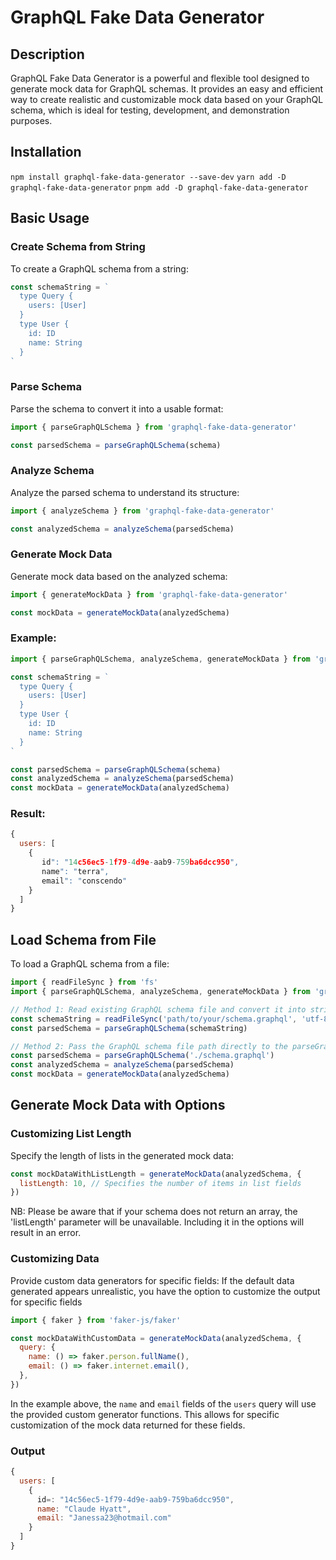 # GraphQL Fake Data Generator

## Description

GraphQL Fake Data Generator is a powerful and flexible tool designed to generate mock data for GraphQL schemas. It provides an easy and efficient way to create realistic and customizable mock data based on your GraphQL schema, which is ideal for testing, development, and demonstration purposes.

## Installation

`npm install graphql-fake-data-generator --save-dev`
`yarn add -D graphql-fake-data-generator`
`pnpm add -D graphql-fake-data-generator`

## Basic Usage

### Create Schema from String

To create a GraphQL schema from a string:

```js
const schemaString = `
  type Query {
    users: [User]
  }
  type User {
    id: ID
    name: String
  }
`
```

### Parse Schema

Parse the schema to convert it into a usable format:

```js
import { parseGraphQLSchema } from 'graphql-fake-data-generator'

const parsedSchema = parseGraphQLSchema(schema)
```

### Analyze Schema

Analyze the parsed schema to understand its structure:

```js
import { analyzeSchema } from 'graphql-fake-data-generator'

const analyzedSchema = analyzeSchema(parsedSchema)
```

### Generate Mock Data

Generate mock data based on the analyzed schema:

```js
import { generateMockData } from 'graphql-fake-data-generator'

const mockData = generateMockData(analyzedSchema)
```

### Example:

```js
import { parseGraphQLSchema, analyzeSchema, generateMockData } from 'graphql-fake-data-generator'

const schemaString = `
  type Query {
    users: [User]
  }
  type User {
    id: ID
    name: String
  }
`

const parsedSchema = parseGraphQLSchema(schema)
const analyzedSchema = analyzeSchema(parsedSchema)
const mockData = generateMockData(analyzedSchema)
```

### Result:

```js
{
  users: [
    {
       id": "14c56ec5-1f79-4d9e-aab9-759ba6dcc950",
       name": "terra",
       email": "conscendo"
    }
  ]
}
```

## Load Schema from File

To load a GraphQL schema from a file:

```js
import { readFileSync } from 'fs'
import { parseGraphQLSchema, analyzeSchema, generateMockData } from 'graphql-fake-data-generator'

// Method 1: Read existing GraphQL schema file and convert it into string.
const schemaString = readFileSync('path/to/your/schema.graphql', 'utf-8')
const parsedSchema = parseGraphQLSchema(schemaString)

// Method 2: Pass the GraphQL schema file path directly to the parseGraphQLSchema function.
const parsedSchema = parseGraphQLSchema('./schema.graphql')
const analyzedSchema = analyzeSchema(parsedSchema)
const mockData = generateMockData(analyzedSchema)
```

## Generate Mock Data with Options

### Customizing List Length

Specify the length of lists in the generated mock data:

```js
const mockDataWithListLength = generateMockData(analyzedSchema, {
  listLength: 10, // Specifies the number of items in list fields
})
```

NB: Please be aware that if your schema does not return an array, the 'listLength' parameter will be unavailable. Including it in the options will result in an error.

### Customizing Data

Provide custom data generators for specific fields:
If the default data generated appears unrealistic, you have the option to customize the output for specific fields

```js
import { faker } from 'faker-js/faker'

const mockDataWithCustomData = generateMockData(analyzedSchema, {
  query: {
    name: () => faker.person.fullName(),
    email: () => faker.internet.email(),
  },
})
```

In the example above, the `name` and `email` fields of the `users` query will use the provided custom generator functions. This allows for specific customization of the mock data returned for these fields.

### Output

```js
{
  users: [
    {
      id=: "14c56ec5-1f79-4d9e-aab9-759ba6dcc950",
      name: "Claude Hyatt",
      email: "Janessa23@hotmail.com"
    }
  ]
}
```
